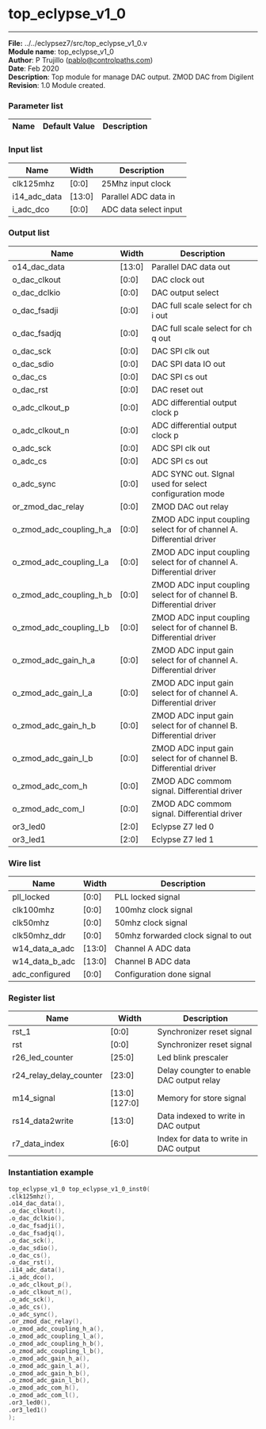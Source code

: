 #  top_eclypse_v1_0
 --- 
 **File:** ../../eclypsez7/src/top_eclypse_v1_0.v  
**Module name**\: top_eclypse_v1_0  
**Author**\: P Trujillo (pablo@controlpaths.com\)  
**Date**\: Feb 2020  
**Description**\: Top module for manage DAC output. ZMOD DAC from Digilent  
**Revision**\: 1.0 Module created.  
### Parameter list  
|**Name**|**Default Value**|**Description**|  
|-|-|-|  
      
### Input list  
|**Name**|**Width**|**Description**|  
|-|-|-|  
|clk125mhz|[0:0]|25Mhz input clock|  
|i14_adc_data|[13:0]|Parallel ADC data in|  
|i_adc_dco|[0:0]|ADC data select input|  
      
### Output list  
|**Name**|**Width**|**Description**|  
|-|-|-|  
|o14_dac_data|[13:0]|Parallel DAC data out|  
|o_dac_clkout|[0:0]|DAC clock out|  
|o_dac_dclkio|[0:0]|DAC output select|  
|o_dac_fsadji|[0:0]|DAC full scale select for ch i out|  
|o_dac_fsadjq|[0:0]|DAC full scale select for ch q out|  
|o_dac_sck|[0:0]|DAC SPI clk out|  
|o_dac_sdio|[0:0]|DAC SPI data IO out|  
|o_dac_cs|[0:0]|DAC SPI cs out|  
|o_dac_rst|[0:0]|DAC reset out|  
|o_adc_clkout_p|[0:0]|ADC differential output clock p|  
|o_adc_clkout_n|[0:0]|ADC differential output clock p|  
|o_adc_sck|[0:0]|ADC SPI clk out|  
|o_adc_cs|[0:0]|ADC SPI cs out|  
|o_adc_sync|[0:0]|ADC SYNC out. SIgnal used for select configuration mode|  
|or_zmod_dac_relay|[0:0]|ZMOD DAC out relay|  
|o_zmod_adc_coupling_h_a|[0:0]|ZMOD ADC input coupling select for of channel A. Differential driver|  
|o_zmod_adc_coupling_l_a|[0:0]|ZMOD ADC input coupling select for of channel A. Differential driver|  
|o_zmod_adc_coupling_h_b|[0:0]|ZMOD ADC input coupling select for of channel B. Differential driver|  
|o_zmod_adc_coupling_l_b|[0:0]|ZMOD ADC input coupling select for of channel B. Differential driver|  
|o_zmod_adc_gain_h_a|[0:0]|ZMOD ADC input gain select for of channel A. Differential driver|  
|o_zmod_adc_gain_l_a|[0:0]|ZMOD ADC input gain select for of channel A. Differential driver|  
|o_zmod_adc_gain_h_b|[0:0]|ZMOD ADC input gain select for of channel B. Differential driver|  
|o_zmod_adc_gain_l_b|[0:0]|ZMOD ADC input gain select for of channel B. Differential driver|  
|o_zmod_adc_com_h|[0:0]|ZMOD ADC commom signal. Differential driver|  
|o_zmod_adc_com_l|[0:0]|ZMOD ADC commom signal. Differential driver|  
|or3_led0|[2:0]|Eclypse Z7 led 0|  
|or3_led1|[2:0]|Eclypse Z7 led 1|  
      
### Wire list  
|**Name**|**Width**|**Description**|  
|-|-|-|  
|pll_locked|[0:0]|PLL locked signal|  
|clk100mhz|[0:0]|100mhz clock signal|  
|clk50mhz|[0:0]|50mhz clock signal|  
|clk50mhz_ddr|[0:0]|50mhz forwarded clock signal to out|  
|w14_data_a_adc|[13:0]|Channel A ADC data|  
|w14_data_b_adc|[13:0]|Channel B ADC data|  
|adc_configured|[0:0]|Configuration done signal|  
      
### Register list  
|**Name**|**Width**|**Description**|  
|-|-|-|  
|rst_1|[0:0]|Synchronizer reset signal|  
|rst|[0:0]|Synchronizer reset signal|  
|r26_led_counter|[25:0]|Led blink prescaler|  
|r24_relay_delay_counter|[23:0]|Delay coungter to enable DAC output relay|  
|m14_signal|[13:0][127:0]|Memory for store signal|  
|rs14_data2write|[13:0]|Data indexed to write in DAC output|  
|r7_data_index|[6:0]|Index for data to write in DAC output|  
      
### Instantiation example 
 ```verilog   
top_eclypse_v1_0 top_eclypse_v1_0_inst0(  
.clk125mhz(),  
.o14_dac_data(),  
.o_dac_clkout(),  
.o_dac_dclkio(),  
.o_dac_fsadji(),  
.o_dac_fsadjq(),  
.o_dac_sck(),  
.o_dac_sdio(),  
.o_dac_cs(),  
.o_dac_rst(),  
.i14_adc_data(),  
.i_adc_dco(),  
.o_adc_clkout_p(),  
.o_adc_clkout_n(),  
.o_adc_sck(),  
.o_adc_cs(),  
.o_adc_sync(),  
.or_zmod_dac_relay(),  
.o_zmod_adc_coupling_h_a(),  
.o_zmod_adc_coupling_l_a(),  
.o_zmod_adc_coupling_h_b(),  
.o_zmod_adc_coupling_l_b(),  
.o_zmod_adc_gain_h_a(),  
.o_zmod_adc_gain_l_a(),  
.o_zmod_adc_gain_h_b(),  
.o_zmod_adc_gain_l_b(),  
.o_zmod_adc_com_h(),  
.o_zmod_adc_com_l(),  
.or3_led0(),  
.or3_led1()   
);   
```